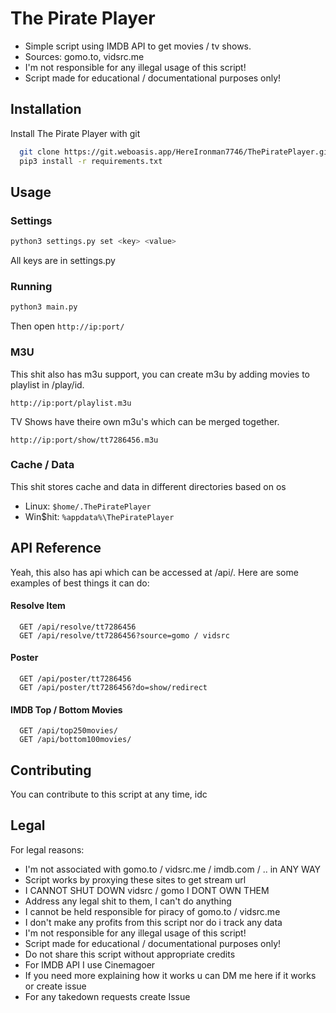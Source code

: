 
# The Pirate Player

- Simple script using IMDB API to get movies / tv shows.
- Sources: gomo.to, vidsrc.me
- I'm not responsible for any illegal usage of this script!
- Script made for educational / documentational purposes only!
## Installation

Install The Pirate Player with git

```bash
  git clone https://git.weboasis.app/HereIronman7746/ThePiratePlayer.git
  pip3 install -r requirements.txt
```
    
## Usage

### Settings
```bash
python3 settings.py set <key> <value>
```
All keys are in settings.py

### Running
```bash
python3 main.py
```
Then open ```http://ip:port/```

### M3U
This shit also has m3u support, you can create m3u by adding movies to playlist in /play/id.
```
http://ip:port/playlist.m3u
```

TV Shows have theire own m3u's which can be merged together.
```
http://ip:port/show/tt7286456.m3u
```

### Cache / Data
This shit stores cache and data in different directories based on os
- Linux: ```$home/.ThePiratePlayer```
- Win$hit: ```%appdata%\ThePiratePlayer```
## API Reference
Yeah, this also has api which can be accessed at /api/.
Here are some examples of best things it can do:

#### Resolve Item
```http
  GET /api/resolve/tt7286456
  GET /api/resolve/tt7286456?source=gomo / vidsrc
```
#### Poster
```http
  GET /api/poster/tt7286456
  GET /api/poster/tt7286456?do=show/redirect
```
#### IMDB Top / Bottom Movies
```http
  GET /api/top250movies/
  GET /api/bottom100movies/
```
## Contributing

You can contribute to this script at any time, idc

## Legal
For legal reasons:
- I'm not associated with gomo.to / vidsrc.me / imdb.com / .. in ANY WAY
- Script works by proxying these sites to get stream url
- I CANNOT SHUT DOWN vidsrc / gomo I DONT OWN THEM
- Address any legal shit to them, I can't do anything
- I cannot be held responsible for piracy of gomo.to / vidsrc.me
- I don't make any profits from this script nor do i track any data
- I'm not responsible for any illegal usage of this script!
- Script made for educational / documentational purposes only!
- Do not share this script without appropriate credits
- For IMDB API I use Cinemagoer
- If you need more explaining how it works u can DM me here if it works or create issue
- For any takedown requests create Issue